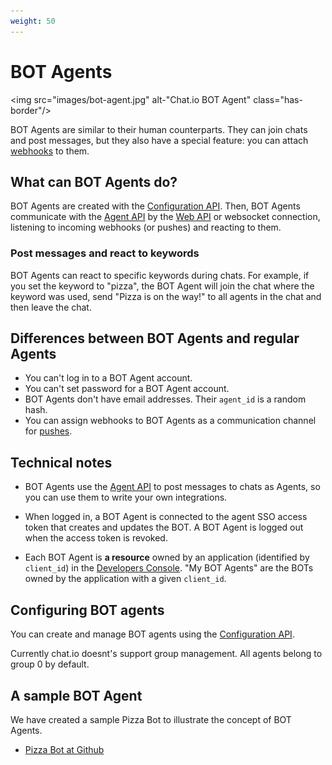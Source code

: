 ```yaml
---
weight: 50
---
```


# BOT Agents

<img src="images/bot-agent.jpg" alt-"Chat.io BOT Agent" class="has-border"/>

BOT Agents are similar to their human counterparts. They can join chats and post messages, but they also have a special feature: you can attach [webhooks](https://www.chat.io/docs/configuration-api/api-reference/v0.4/#webhooks) to them.

## What can BOT Agents do?

BOT Agents are created with the [Configuration API](https://www.chat.io/docs/configuration-api). Then, BOT Agents communicate with the [Agent API](https://www.chat.io/docs/agent-api) by the [Web API](https://www.chat.io/docs/agent-api/api-reference/v0.4/#web-api) or websocket connection, listening to incoming webhooks (or pushes) and reacting to them.

### Post messages and react to keywords

BOT Agents can react to specific keywords during chats. For example, if you set the keyword to "pizza", the BOT Agent will join the chat where the keyword was used, send "Pizza is on the way!" to all agents in the chat and then leave the chat.

## Differences between BOT Agents and regular Agents

* You can't log in to a BOT Agent account.
* You can't set password for a BOT Agent account.
* BOT Agents don't have email addresses. Their <code>agent_id</code> is a random hash.
* You can assign webhooks to BOT Agents as a communication channel for [pushes](https://www.chat.io/docs/agent-api/api-reference/v0.4/#pushes).

## Technical notes

* BOT Agents use the [Agent API](https://www.chat.io/docs/agent-api) to post messages to chats as Agents, so you can use them to write your own integrations. 

* When logged in, a BOT Agent is connected to the agent SSO access token that creates and updates the BOT. A BOT Agent is logged out when the access token is revoked.

* Each BOT Agent is **a resource** owned by an application (identified by `client_id`) in the [Developers Console](https://www.console.chat.io/). "My BOT Agents" are the BOTs owned by the application with a given `client_id`.

## Configuring BOT agents

You can create and manage BOT agents using the [Configuration API](https://www.chat.io/docs/configuration-api/api-reference/v0.3/#bot-agent).

<div class="callout type-warning">Currently chat.io doesnt's support group management. All agents belong to group 0 by default.</div>

## A sample BOT Agent

We have created a sample Pizza Bot to illustrate the concept of BOT Agents. 

* [Pizza Bot at Github](https://github.com/livechat/chat.io-integrations/tree/master/python/pizzabot_example)
